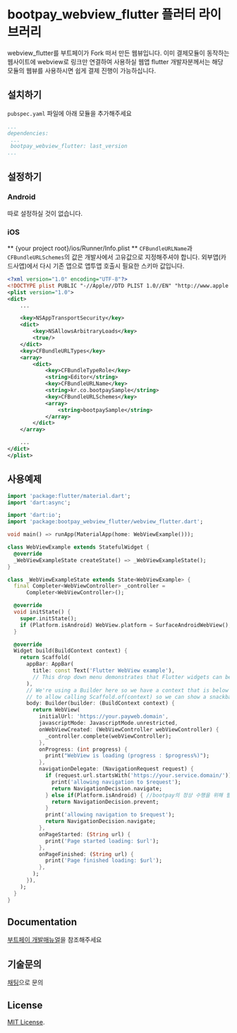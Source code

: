 # bootpay_webview_flutter 플러터 라이브러리 

webview_flutter를 부트페이가 Fork 떠서 만든 웹뷰입니다. 이미 결제모듈이 동작하는 웹사이트에 webview로 링크만 연결하여 사용하실 웹앱 flutter 개발자분께서는 해당 모듈의 웹뷰를 사용하시면 쉽게 결제 진행이 가능하십니다. 

## 설치하기 
``pubspec.yaml`` 파일에 아래 모듈을 추가해주세요
```yaml
...
dependencies:
 ...
 bootpay_webview_flutter: last_version
...
```

## 설정하기 

### Android
따로 설정하실 것이 없습니다. 

### iOS
** {your project root}/ios/Runner/Info.plist **
``CFBundleURLName``과 ``CFBundleURLSchemes``의 값은 개발사에서 고유값으로 지정해주셔야 합니다. 외부앱(카드사앱)에서 다시 기존 앱으로 앱투앱 호출시 필요한 스키마 값입니다. 
```xml
<?xml version="1.0" encoding="UTF-8"?>
<!DOCTYPE plist PUBLIC "-//Apple//DTD PLIST 1.0//EN" "http://www.apple.com/DTDs/PropertyList-1.0.dtd">
<plist version="1.0">
<dict>
    ...

    <key>NSAppTransportSecurity</key>
    <dict>
        <key>NSAllowsArbitraryLoads</key>
        <true/>
    </dict>
    <key>CFBundleURLTypes</key>
    <array>
        <dict>
            <key>CFBundleTypeRole</key>
            <string>Editor</string>
            <key>CFBundleURLName</key>
            <string>kr.co.bootpaySample</string> 
            <key>CFBundleURLSchemes</key>
            <array>
                <string>bootpaySample</string> 
            </array>
        </dict>
    </array>

    ...
</dict>
</plist>
```

## 사용예제 

```dart 
import 'package:flutter/material.dart';
import 'dart:async';

import 'dart:io';
import 'package:bootpay_webview_flutter/webview_flutter.dart';

void main() => runApp(MaterialApp(home: WebViewExample()));

class WebViewExample extends StatefulWidget {
  @override
  _WebViewExampleState createState() => _WebViewExampleState();
}

class _WebViewExampleState extends State<WebViewExample> {
  final Completer<WebViewController> _controller =
      Completer<WebViewController>();

  @override
  void initState() {
    super.initState();
    if (Platform.isAndroid) WebView.platform = SurfaceAndroidWebView();
  }

  @override
  Widget build(BuildContext context) {
    return Scaffold(
      appBar: AppBar(
        title: const Text('Flutter WebView example'),
        // This drop down menu demonstrates that Flutter widgets can be shown over the web view.
      ),
      // We're using a Builder here so we have a context that is below the Scaffold
      // to allow calling Scaffold.of(context) so we can show a snackbar.
      body: Builder(builder: (BuildContext context) {
        return WebView(
          initialUrl: 'https://your.payweb.domain',
          javascriptMode: JavascriptMode.unrestricted,
          onWebViewCreated: (WebViewController webViewController) {
            _controller.complete(webViewController);
          },
          onProgress: (int progress) {
            print("WebView is loading (progress : $progress%)");
          },
          navigationDelegate: (NavigationRequest request) {
            if (request.url.startsWith('https://your.service.domain/')) {
              print('allowing navigation to $request');
              return NavigationDecision.navigate;
            } else if(Platform.isAndroid) { //bootpay의 정상 수행을 위해 필요합니다
              return NavigationDecision.prevent;
            }
            print('allowing navigation to $request');
            return NavigationDecision.navigate;
          },
          onPageStarted: (String url) {
            print('Page started loading: $url');
          },
          onPageFinished: (String url) {
            print('Page finished loading: $url');
          },
        );
      }),
    );
  }
}
```

## Documentation

[부트페이 개발매뉴얼](https://bootpay.gitbook.io/docs/)을 참조해주세요

## 기술문의

[채팅](https://bootpay.channel.io/)으로 문의

## License

[MIT License](https://opensource.org/licenses/MIT).


